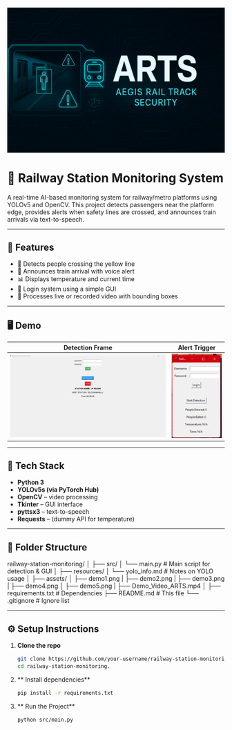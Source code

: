 ![Project Banner](assets/banner.png)

# 🚦 Railway Station Monitoring System

A real-time AI-based monitoring system for railway/metro platforms using YOLOv5 and OpenCV. This project detects passengers near the platform edge, provides alerts when safety lines are crossed, and announces train arrivals via text-to-speech.

---

## 🎯 Features

- 🚨 Detects people crossing the yellow line
- 📢 Announces train arrival with voice alert
- 📊 Displays temperature and current time
- 👤 Login system using a simple GUI
- 🎥 Processes live or recorded video with bounding boxes

---

## 🖥️ Demo

| Detection Frame | Alert Trigger |
|-----------------|---------------|
| ![](assets/demo1.png) | ![](assets/demo2.png) |

---

## 🧠 Tech Stack

- **Python 3**
- **YOLOv5s (via PyTorch Hub)**
- **OpenCV** – video processing
- **Tkinter** – GUI interface
- **pyttsx3** – text-to-speech
- **Requests** – (dummy API for temperature)

---

## 📁 Folder Structure

railway-station-monitoring/
│
├── src/
│ └── main.py # Main script for detection & GUI
│
├── resources/
│ └── yolo_info.md # Notes on YOLO usage
│
├── assets/
│ ├── demo1.png 
| ├── demo2.png
| ├── demo3.png
| ├── demo4.png
│ ├── demo5.png 
| ├── Demo_Video_ARTS.mp4
│
├── requirements.txt # Dependencies
├── README.md # This file
└── .gitignore # Ignore list


---

## ⚙️ Setup Instructions

1. **Clone the repo**
   ```bash
   git clone https://github.com/your-username/railway-station-monitoring.git
   cd railway-station-monitoring.

2. ** Install dependencies**
   ```bash
   pip install -r requirements.txt

3. ** Run the Project**
   ```bash
   python src/main.py
